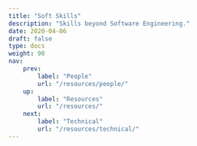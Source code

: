 ```yaml
---
title: "Soft Skills"
description: "Skills beyond Software Engineering."
date: 2020-04-06
draft: false
type: docs
weight: 90
nav:
    prev:
        label: "People"
        url: "/resources/people/"
    up:
        label: "Resources"
        url: "/resources/"
    next:
        label: "Technical"
        url: "/resources/technical/"
---
```

